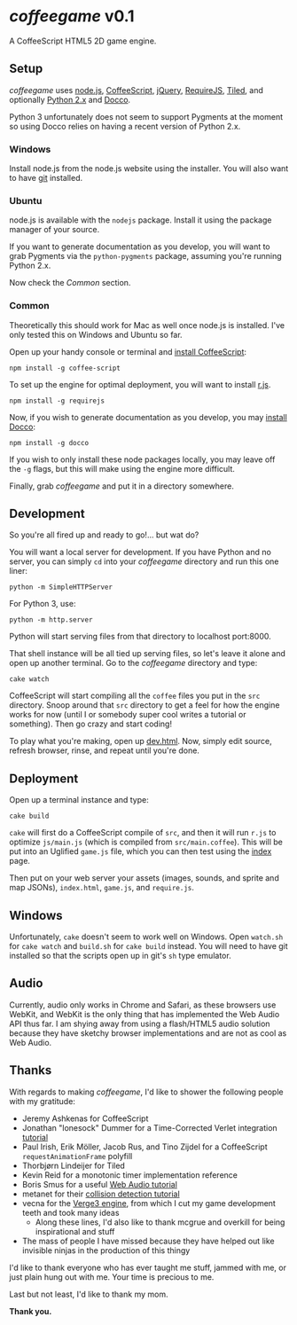 *coffeegame* v0.1
=================

A CoffeeScript HTML5 2D game engine.

Setup
-----

*coffeegame* uses [node.js](http://nodejs.org/),
[CoffeeScript](http://coffeescript.org/),
[jQuery](http://jquery.com/),
[RequireJS](http://requirejs.org/),
[Tiled](http://www.mapeditor.org/), and optionally
[Python 2.x](http://python.org/) and
[Docco](http://jashkenas.github.com/docco/).

Python 3 unfortunately does not seem to support Pygments at the moment
so using Docco relies on having a recent version of Python 2.x.

### Windows

Install node.js from the node.js website using the installer. You will
also want to have [git](http://git-scm.com/downloads/) installed.

### Ubuntu

node.js is available with the `nodejs` package. Install it using the
package manager of your source.

If you want to generate documentation as you develop, you will want to
grab Pygments via the `python-pygments` package, assuming you're
running Python 2.x.

Now check the *Common* section.

### Common

Theoretically this should work for Mac as well once node.js is
installed. I've only tested this on Windows and Ubuntu so far.

Open up your handy console or terminal and
[install CoffeeScript](http://coffeescript.org/#installation):

    npm install -g coffee-script

To set up the engine for optimal deployment, you will want to install
[r.js](http://requirejs.org/docs/optimization.html#download).

    npm install -g requirejs

Now, if you wish to generate documentation as you develop, you may
[install Docco](http://jashkenas.github.com/docco/):

    npm install -g docco

If you wish to only install these node packages locally, you may leave
off the `-g` flags, but this will make using the engine more difficult.

Finally, grab *coffeegame* and put it in a directory somewhere.

Development
-----------

So you're all fired up and ready to go!... but wat do?

You will want a local server for development. If you have Python and no
server, you can simply `cd` into your *coffeegame* directory and run
this one liner:

    python -m SimpleHTTPServer

For Python 3, use:

    python -m http.server

Python will start serving files from that directory to localhost
port:8000.

That shell instance will be all tied up serving files, so let's leave
it alone and open up another terminal. Go to the *coffeegame* directory
and type:

    cake watch

CoffeeScript will start compiling all the `coffee` files you put in the
`src` directory. Snoop around that `src` directory to get a feel for
how the engine works for now (until I or somebody super cool writes a
tutorial or something). Then go crazy and start coding!

To play what you're making, open up
[dev.html](http://localhost:8000/dev.html). Now, simply edit source,
refresh browser, rinse, and repeat until you're done.

Deployment
----------

Open up a terminal instance and type:

    cake build

`cake` will first do a CoffeeScript compile of `src`, and then it will
run `r.js` to optimize `js/main.js` (which is compiled from
`src/main.coffee`). This will be put into an Uglified `game.js` file,
which you can then test using the [index](http://localhost:8000/) page.

Then put on your web server your assets (images, sounds, and sprite and
map JSONs), `index.html`, `game.js`, and `require.js`.

Windows
-------

Unfortunately, `cake` doesn't seem to work well on Windows. Open
`watch.sh` for `cake watch` and `build.sh` for `cake build` instead.
You will need to have git installed so that the scripts open up in
git's `sh` type emulator.

Audio
-----

Currently, audio only works in Chrome and Safari, as these browsers use
WebKit, and WebKit is the only thing that has implemented the Web Audio
API thus far. I am shying away from using a flash/HTML5 audio solution
because they have sketchy browser implementations and are not as cool
as Web Audio.

Thanks
------

With regards to making *coffeegame*, I'd like to shower the following
people with my gratitude:

*   Jeremy Ashkenas for CoffeeScript
*   Jonathan "lonesock" Dummer for a Time-Corrected Verlet
    integration [tutorial](http://lonesock.net/article/verlet.html)
*   Paul Irish, Erik Möller, Jacob Rus, and Tino Zijdel for a
    CoffeeScript `requestAnimationFrame` polyfill
*   Thorbjørn Lindeijer for Tiled
*   Kevin Reid for a monotonic timer implementation reference
*   Boris Smus for a useful [Web Audio tutorial](http://www.html5rocks.com/en/tutorials/webaudio/intro/)
*   metanet for their [collision detection tutorial](http://www.metanetsoftware.com/technique/tutorialA.html)
*   vecna for the [Verge3 engine](http://verge-rpg.com/), from which I
    cut my game development teeth and took many ideas
    +   Along these lines, I'd also like to thank mcgrue and overkill
        for being inspirational and stuff
*   The mass of people I have missed because they have helped out
    like invisible ninjas in the production of this thingy

I'd like to thank everyone who has ever taught me stuff, jammed with
me, or just plain hung out with me. Your time is precious to me.

Last but not least, I'd like to thank my mom.

**Thank you.**

